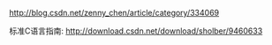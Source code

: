 

http://blog.csdn.net/zenny_chen/article/category/334069

标准C语言指南: http://download.csdn.net/download/sholber/9460633

